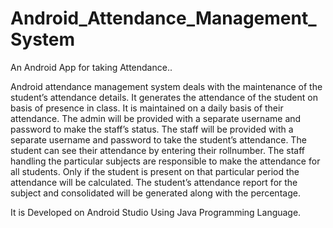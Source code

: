 # Android_Attendance_Management_System
An Android App for taking Attendance..


Android attendance management system deals with the maintenance of the student’s attendance details. 
It generates the attendance of the student on basis of presence in class. 
It is maintained on a daily basis of their attendance. 
The admin will be provided with a separate username and password to make the staff’s status. 
The staff will be provided with a separate username and password to take the student’s attendance. 
The student can see their attendance by entering their rollnumber. 
The staff handling the particular subjects are responsible to make the attendance for all students. 
Only if the student is present on that particular period the attendance will be calculated. 
The student’s attendance report for the subject and consolidated will be generated along with the percentage.



It is Developed on Android Studio Using Java Programming Language.
